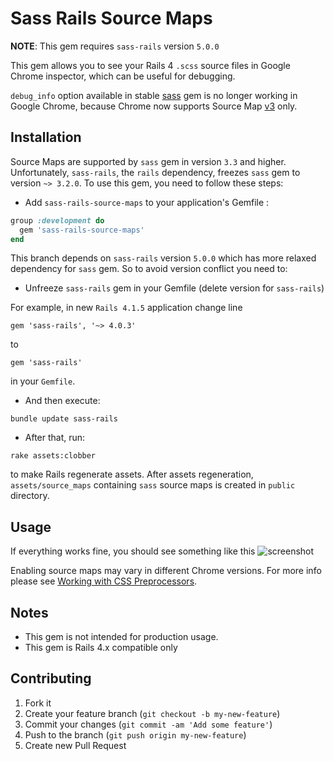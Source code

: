 # Sass Rails Source Maps

__NOTE__: This gem requires `sass-rails` version `5.0.0`

This gem allows you to see your Rails 4 `.scss` source files in Google Chrome inspector, which can be useful for debugging.

`debug_info` option available in stable [sass](http://sass-lang.com/) gem is no longer working in Google Chrome, because Chrome now supports Source Map [v3](https://docs.google.com/document/d/1U1RGAehQwRypUTovF1KRlpiOFze0b-_2gc6fAH0KY0k) only.

## Installation

Source Maps are supported by `sass` gem in version `3.3` and higher. Unfortunately, `sass-rails`, the `rails` dependency, freezes `sass` gem to version `~> 3.2.0`. To use this gem, you need to follow these steps:

* Add `sass-rails-source-maps` to your application's Gemfile :

````ruby
group :development do
  gem 'sass-rails-source-maps'
end
````

This branch depends on `sass-rails` version `5.0.0` which has more relaxed dependency for `sass` gem. So to avoid version conflict you need to:

* Unfreeze `sass-rails` gem in your Gemfile (delete version for `sass-rails`)

For example, in new `Rails 4.1.5` application change line

    gem 'sass-rails', '~> 4.0.3'

to

    gem 'sass-rails'

in your `Gemfile`.

* And then execute:

````
bundle update sass-rails
````

* After that, run:

````
rake assets:clobber
````

to make Rails regenerate assets. After assets regeneration, `assets/source_maps` containing `sass` source maps is created in `public` directory.

## Usage

If everything works fine, you should see something like this ![screenshot](https://dl.dropboxusercontent.com/u/21012539/screenshots/screenshot.png)

Enabling source maps may vary in different Chrome versions. For more info please see [Working with CSS Preprocessors](https://developer.chrome.com/devtools/docs/css-preprocessors#toc-enabling-css-source-maps).

## Notes
* This gem is not intended for production usage.
* This gem is Rails 4.x compatible only

## Contributing

1. Fork it
2. Create your feature branch (`git checkout -b my-new-feature`)
3. Commit your changes (`git commit -am 'Add some feature'`)
4. Push to the branch (`git push origin my-new-feature`)
5. Create new Pull Request
